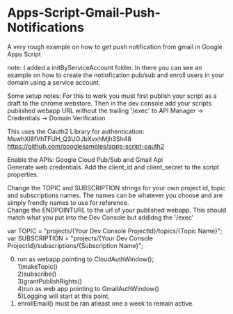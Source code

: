 # Apps-Script-Gmail-Push-Notifications
A very rough example on how to get push notification from gmail in Google Apps Script

note: I added a initByServiceAccount folder. In there you can see an example on how to create the notiofication pub/sub and enroll users in your domain using a service account.

Some setup notes:
For this to work you must first publish your script as a draft to the chrome webstore. Then in the dev console add your scripts published webapp URL without the trailing '/exec' to API Manager -> Credentials -> Domain Verification

This uses the Oauth2 Library for authentication:
MswhXl8fVhTFUH_Q3UOJbXvxhMjh3Sh48  
https://github.com/googlesamples/apps-script-oauth2

Enable the APIs: Google Cloud Pub/Sub and Gmail Api  
Generate web credentials. Add the client_id and client_secret to the script properties.

Change the TOPIC and SUBSCRIPTION strings for your own project id, topic and subscriptions names. The names can be whatever you choose and are simply frendly names to use for reference.  
Change the ENDPOINTURL to the url of your published webapp. This should match what you put into the Dev Console but addidng the '/exec'

var TOPIC = "projects/{Your Dev Console ProjectId}/topics/{Topic Name}";   
var SUBSCRIPTION = "projects/{Your Dev Console ProjectId}/subscriptions/{Subscription Name}";

0) run as webapp pointing to CloudAuthWindow();  
1)makeTopic()  
2)subscribe()  
3)grantPublishRights()  
4)run as web app pointing to GmailAuthWindow()  
5)Logging will start at this point.  
6) enrollEmail() must be ran atleast one a week to remain active.  

